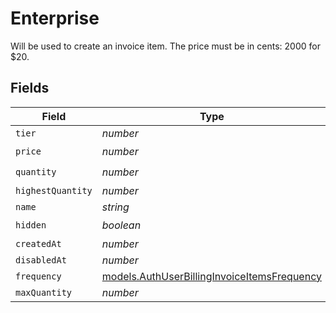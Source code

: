 # Enterprise

Will be used to create an invoice item. The price must be in cents: 2000 for $20.


## Fields

| Field                                                                                            | Type                                                                                             | Required                                                                                         | Description                                                                                      |
| ------------------------------------------------------------------------------------------------ | ------------------------------------------------------------------------------------------------ | ------------------------------------------------------------------------------------------------ | ------------------------------------------------------------------------------------------------ |
| `tier`                                                                                           | *number*                                                                                         | :heavy_minus_sign:                                                                               | N/A                                                                                              |
| `price`                                                                                          | *number*                                                                                         | :heavy_check_mark:                                                                               | N/A                                                                                              |
| `quantity`                                                                                       | *number*                                                                                         | :heavy_check_mark:                                                                               | N/A                                                                                              |
| `highestQuantity`                                                                                | *number*                                                                                         | :heavy_minus_sign:                                                                               | N/A                                                                                              |
| `name`                                                                                           | *string*                                                                                         | :heavy_minus_sign:                                                                               | N/A                                                                                              |
| `hidden`                                                                                         | *boolean*                                                                                        | :heavy_check_mark:                                                                               | N/A                                                                                              |
| `createdAt`                                                                                      | *number*                                                                                         | :heavy_minus_sign:                                                                               | N/A                                                                                              |
| `disabledAt`                                                                                     | *number*                                                                                         | :heavy_minus_sign:                                                                               | N/A                                                                                              |
| `frequency`                                                                                      | [models.AuthUserBillingInvoiceItemsFrequency](../models/authuserbillinginvoiceitemsfrequency.md) | :heavy_minus_sign:                                                                               | N/A                                                                                              |
| `maxQuantity`                                                                                    | *number*                                                                                         | :heavy_minus_sign:                                                                               | N/A                                                                                              |